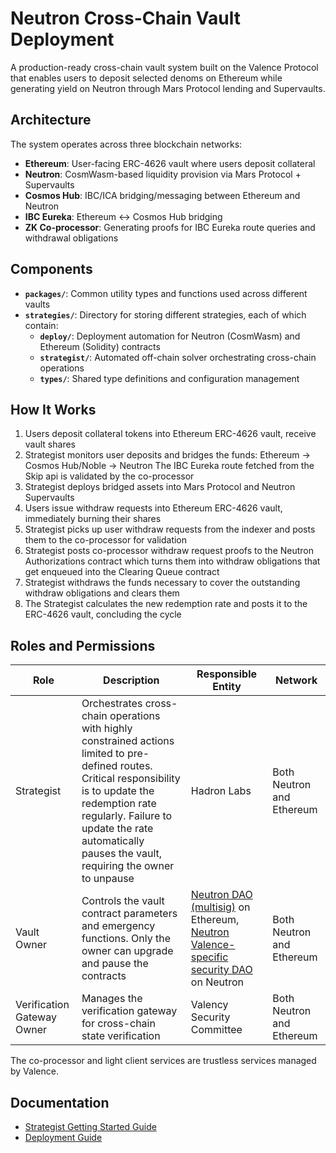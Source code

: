 # Neutron Cross-Chain Vault Deployment

A production-ready cross-chain vault system built on the Valence Protocol that enables users to deposit selected denoms on Ethereum while generating yield on Neutron through Mars Protocol lending and Supervaults.

## Architecture

The system operates across three blockchain networks:
- **Ethereum**: User-facing ERC-4626 vault where users deposit collateral
- **Neutron**: CosmWasm-based liquidity provision via Mars Protocol + Supervaults
- **Cosmos Hub**: IBC/ICA bridging/messaging between Ethereum and Neutron
- **IBC Eureka**: Ethereum ↔ Cosmos Hub bridging
- **ZK Co-processor**: Generating proofs for IBC Eureka route queries and withdrawal obligations

## Components

- **`packages/`**: Common utility types and functions used across different vaults
- **`strategies/`**: Directory for storing different strategies, each of which contain:
  - **`deploy/`**: Deployment automation for Neutron (CosmWasm) and Ethereum (Solidity) contracts
  - **`strategist/`**: Automated off-chain solver orchestrating cross-chain operations
  - **`types/`**: Shared type definitions and configuration management

## How It Works

1. Users deposit collateral tokens into Ethereum ERC-4626 vault, receive vault shares
2. Strategist monitors user deposits and bridges the funds: Ethereum → Cosmos Hub/Noble → Neutron
   The IBC Eureka route fetched from the Skip api is validated by the co-processor
3. Strategist deploys bridged assets into Mars Protocol and Neutron Supervaults
4. Users issue withdraw requests into Ethereum ERC-4626 vault, immediately burning their shares
5. Strategist picks up user withdraw requests from the indexer and posts them to the co-processor
   for validation
6. Strategist posts co-processor withdraw request proofs to the Neutron Authorizations contract
   which turns them into withdraw obligations that get enqueued into the Clearing Queue contract
7. Strategist withdraws the funds necessary to cover the outstanding withdraw obligations and clears them
8. The Strategist calculates the new redemption rate and posts it to the ERC-4626 vault, concluding
   the cycle

## Roles and Permissions

| Role | Description | Responsible Entity | Network |
|------|-------------|------------|---------|
| Strategist | Orchestrates cross-chain operations with highly constrained actions limited to pre-defined routes. Critical responsibility is to update the redemption rate regularly. Failure to update the rate automatically pauses the vault, requiring the owner to unpause | Hadron Labs | Both Neutron and Ethereum |
| Vault Owner | Controls the vault contract parameters and emergency functions. Only the owner can upgrade and pause the contracts | [Neutron DAO (multisig)](https://app.safe.global/home?safe=eth:0x54a37ac81263C482D6BE56F5Bd796e06e9Afa344) on Ethereum, [Neutron Valence-specific security DAO](https://daodao.zone/dao/neutron1h2lzp88kjk24sf7jfyrpd27xzfp52qerwvyxx2ds23pwavhz72asrpacva/home) on Neutron | Both Neutron and Ethereum |
| Verification Gateway Owner | Manages the verification gateway for cross-chain state verification | Valency Security Committee | Both Neutron and Ethereum |

The co-processor and light client services are trustless services managed by Valence.

## Documentation

- [Strategist Getting Started Guide](./docs/strategist_getting_started.md)
- [Deployment Guide](./docs/deploy_getting_started.md)
